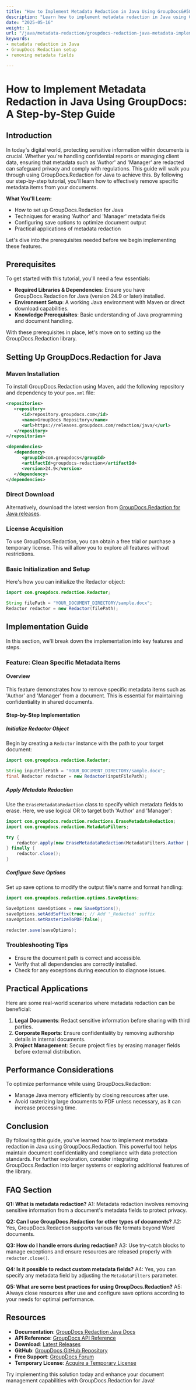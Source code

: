 ```yaml
---
title: "How to Implement Metadata Redaction in Java Using GroupDocs&#58; A Step-by-Step Guide"
description: "Learn how to implement metadata redaction in Java using GroupDocs. Protect sensitive document information with step-by-step instructions and code examples."
date: "2025-05-16"
weight: 1
url: "/java/metadata-redaction/groupdocs-redaction-java-metadata-implementation/"
keywords:
- metadata redaction in Java
- GroupDocs Redaction setup
- removing metadata fields

---
```


# How to Implement Metadata Redaction in Java Using GroupDocs: A Step-by-Step Guide

## Introduction

In today's digital world, protecting sensitive information within documents is crucial. Whether you're handling confidential reports or managing client data, ensuring that metadata such as 'Author' and 'Manager' are redacted can safeguard privacy and comply with regulations. This guide will walk you through using GroupDocs.Redaction for Java to achieve this. By following our step-by-step tutorial, you'll learn how to effectively remove specific metadata items from your documents.

**What You'll Learn:**
- How to set up GroupDocs.Redaction for Java
- Techniques for erasing 'Author' and 'Manager' metadata fields
- Configuring save options to optimize document output
- Practical applications of metadata redaction

Let's dive into the prerequisites needed before we begin implementing these features.

## Prerequisites

To get started with this tutorial, you'll need a few essentials:

- **Required Libraries & Dependencies**: Ensure you have GroupDocs.Redaction for Java (version 24.9 or later) installed.
- **Environment Setup**: A working Java environment with Maven or direct download capabilities.
- **Knowledge Prerequisites**: Basic understanding of Java programming and document handling.

With these prerequisites in place, let's move on to setting up the GroupDocs.Redaction library.

## Setting Up GroupDocs.Redaction for Java

### Maven Installation

To install GroupDocs.Redaction using Maven, add the following repository and dependency to your `pom.xml` file:

```xml
<repositories>
   <repository>
      <id>repository.groupdocs.com</id>
      <name>GroupDocs Repository</name>
      <url>https://releases.groupdocs.com/redaction/java/</url>
   </repository>
</repositories>

<dependencies>
   <dependency>
      <groupId>com.groupdocs</groupId>
      <artifactId>groupdocs-redaction</artifactId>
      <version>24.9</version>
   </dependency>
</dependencies>
```

### Direct Download

Alternatively, download the latest version from [GroupDocs.Redaction for Java releases](https://releases.groupdocs.com/redaction/java/).

### License Acquisition

To use GroupDocs.Redaction, you can obtain a free trial or purchase a temporary license. This will allow you to explore all features without restrictions.

### Basic Initialization and Setup

Here's how you can initialize the Redactor object:

```java
import com.groupdocs.redaction.Redactor;

String filePath = "YOUR_DOCUMENT_DIRECTORY/sample.docx";
Redactor redactor = new Redactor(filePath);
```

## Implementation Guide

In this section, we'll break down the implementation into key features and steps.

### Feature: Clean Specific Metadata Items

#### Overview

This feature demonstrates how to remove specific metadata items such as 'Author' and 'Manager' from a document. This is essential for maintaining confidentiality in shared documents.

#### Step-by-Step Implementation

##### Initialize Redactor Object

Begin by creating a `Redactor` instance with the path to your target document:

```java
import com.groupdocs.redaction.Redactor;

String inputFilePath = "YOUR_DOCUMENT_DIRECTORY/sample.docx";
final Redactor redactor = new Redactor(inputFilePath);
```

##### Apply Metadata Redaction

Use the `EraseMetadataRedaction` class to specify which metadata fields to erase. Here, we use logical OR to target both 'Author' and 'Manager':

```java
import com.groupdocs.redaction.redactions.EraseMetadataRedaction;
import com.groupdocs.redaction.MetadataFilters;

try {
    redactor.apply(new EraseMetadataRedaction(MetadataFilters.Author | MetadataFilters.Manager));
} finally {
    redactor.close();
}
```

##### Configure Save Options

Set up save options to modify the output file's name and format handling:

```java
import com.groupdocs.redaction.options.SaveOptions;

SaveOptions saveOptions = new SaveOptions();
saveOptions.setAddSuffix(true); // Add '_Redacted' suffix
saveOptions.setRasterizeToPDF(false);

redactor.save(saveOptions);
```

### Troubleshooting Tips

- Ensure the document path is correct and accessible.
- Verify that all dependencies are correctly installed.
- Check for any exceptions during execution to diagnose issues.

## Practical Applications

Here are some real-world scenarios where metadata redaction can be beneficial:

1. **Legal Documents**: Redact sensitive information before sharing with third parties.
2. **Corporate Reports**: Ensure confidentiality by removing authorship details in internal documents.
3. **Project Management**: Secure project files by erasing manager fields before external distribution.

## Performance Considerations

To optimize performance while using GroupDocs.Redaction:

- Manage Java memory efficiently by closing resources after use.
- Avoid rasterizing large documents to PDF unless necessary, as it can increase processing time.

## Conclusion

By following this guide, you've learned how to implement metadata redaction in Java using GroupDocs.Redaction. This powerful tool helps maintain document confidentiality and compliance with data protection standards. For further exploration, consider integrating GroupDocs.Redaction into larger systems or exploring additional features of the library.

## FAQ Section

**Q1: What is metadata redaction?**
A1: Metadata redaction involves removing sensitive information from a document's metadata fields to protect privacy.

**Q2: Can I use GroupDocs.Redaction for other types of documents?**
A2: Yes, GroupDocs.Redaction supports various file formats beyond Word documents.

**Q3: How do I handle errors during redaction?**
A3: Use try-catch blocks to manage exceptions and ensure resources are released properly with `redactor.close()`.

**Q4: Is it possible to redact custom metadata fields?**
A4: Yes, you can specify any metadata field by adjusting the `MetadataFilters` parameter.

**Q5: What are some best practices for using GroupDocs.Redaction?**
A5: Always close resources after use and configure save options according to your needs for optimal performance.

## Resources

- **Documentation**: [GroupDocs Redaction Java Docs](https://docs.groupdocs.com/redaction/java/)
- **API Reference**: [GroupDocs API Reference](https://reference.groupdocs.com/redaction/java)
- **Download**: [Latest Releases](https://releases.groupdocs.com/redaction/java/)
- **GitHub**: [GroupDocs GitHub Repository](https://github.com/groupdocs-redaction/GroupDocs.Redaction-for-Java)
- **Free Support**: [GroupDocs Forum](https://forum.groupdocs.com/c/redaction/10)
- **Temporary License**: [Acquire a Temporary License](https://purchase.groupdocs.com/temporary-license)

Try implementing this solution today and enhance your document management capabilities with GroupDocs.Redaction for Java!

